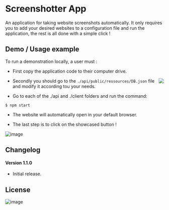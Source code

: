 # Screenshotter App #

An application for taking website screenshots automatically. It only requires you to add your desired websites to a configuration file and run the application, the rest is all done with a simple click ! 

## Demo / Usage example ##
To run a demonstration locally, a user must :

- First copy the application code to their computer drive.

<img align="right" src="https://user-images.githubusercontent.com/44438283/127774214-43ba782e-4f75-4d0d-b99c-0f3c4a7c5fef.png">


- Secondly you should go to the ```./api/public/ressources/DB.json``` file and modify it according tou your needs.


- Go to each of the ./api and ./client folders and run the command:

```
$ npm start
```

- The website will automatically open in your default browser. 

- The last step is to click on the showcased button !

![image](https://user-images.githubusercontent.com/44438283/127774302-37a6a4ff-6f62-4355-afcf-dc7a001d402b.png)

## Changelog ##
#### Version 1.1.0 ####
- Initial release.

## License ##
![image](https://user-images.githubusercontent.com/44438283/127773975-dc2f76f5-3e28-4487-bd6d-8c8ac8049b76.png)

